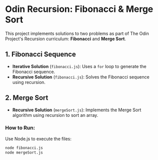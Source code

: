 # Odin Recursion: Fibonacci & Merge Sort

This project implements solutions to two problems as part of The Odin Project's Recursion curriculum: **Fibonacci** and **Merge Sort**.

## 1. Fibonacci Sequence

- **Iterative Solution** (`fibonacci.js`): Uses a `for` loop to generate the Fibonacci sequence.
- **Recursive Solution** (`fibonacci.js`): Solves the Fibonacci sequence using recursion.

## 2. Merge Sort

- **Recursive Solution** (`mergeSort.js`): Implements the Merge Sort algorithm using recursion to sort an array.

### How to Run:

Use Node.js to execute the files:

```bash
node fibonacci.js
node mergeSort.js
```
